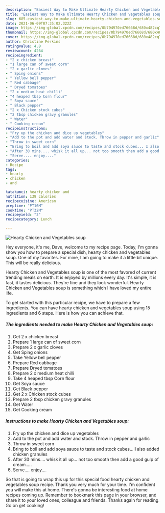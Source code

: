 ```yaml
---
description: "Easiest Way to Make Ultimate Hearty Chicken and Vegetables soup"
title: "Easiest Way to Make Ultimate Hearty Chicken and Vegetables soup"
slug: 685-easiest-way-to-make-ultimate-hearty-chicken-and-vegetables-soup
date: 2021-06-09T07:35:02.322Z
image: https://img-global.cpcdn.com/recipes/0b794970ed76668d/680x482cq70/hearty-chicken-and-vegetables-soup-recipe-main-photo.jpg
thumbnail: https://img-global.cpcdn.com/recipes/0b794970ed76668d/680x482cq70/hearty-chicken-and-vegetables-soup-recipe-main-photo.jpg
cover: https://img-global.cpcdn.com/recipes/0b794970ed76668d/680x482cq70/hearty-chicken-and-vegetables-soup-recipe-main-photo.jpg
author: Christine Perkins
ratingvalue: 4.8
reviewcount: 4264
recipeingredient:
- "2 x chicken breast"
- "1 large can of sweet corn"
- "2 x garlic cloves"
- " Sping onions"
- " Yellow bell pepper"
- " Red cabbage"
- " Dryed tomatoes"
- "2 x medium heat chilli"
- "4 heaped tbsp Corn flour"
- " Soya sauce"
- " Black pepper"
- "2 x Chicken stock cubes"
- "2 tbsp chicken gravy granules"
- " Water"
- " Cooking cream"
recipeinstructions:
- "Fry up the chicken and dice up vegetables"
- "Add to the pot and add water and stock. Throw in pepper and garlic"
- "Throw in sweet corn"
- "Bring to boil and add soya sauce to taste and stock cubes... I also added chicken granules"
- "After 30 mins.... whisk it all up... not too smooth then add a good gulp of cream....."
- "Serve.... enjoy...."
categories:
- Recipe
tags:
- hearty
- chicken
- and

katakunci: hearty chicken and 
nutrition: 139 calories
recipecuisine: American
preptime: "PT16M"
cooktime: "PT32M"
recipeyield: "3"
recipecategory: Lunch

---
```



![Hearty Chicken and Vegetables soup](https://img-global.cpcdn.com/recipes/0b794970ed76668d/680x482cq70/hearty-chicken-and-vegetables-soup-recipe-main-photo.jpg)

Hey everyone, it's me, Dave, welcome to my recipe page. Today, I'm gonna show you how to prepare a special dish, hearty chicken and vegetables soup. One of my favorites. For mine, I am going to make it a little bit unique. This will be really delicious.

Hearty Chicken and Vegetables soup is one of the most favored of current trending meals on earth. It is enjoyed by millions every day. It's simple, it is fast, it tastes delicious. They're fine and they look wonderful. Hearty Chicken and Vegetables soup is something which I have loved my entire life.




To get started with this particular recipe, we have to prepare a few ingredients. You can have hearty chicken and vegetables soup using 15 ingredients and 6 steps. Here is how you can achieve that.

<!--inarticleads1-->

##### The ingredients needed to make Hearty Chicken and Vegetables soup:

1. Get 2 x chicken breast
1. Prepare 1 large can of sweet corn
1. Prepare 2 x garlic cloves
1. Get  Sping onions
1. Take  Yellow bell pepper
1. Prepare  Red cabbage
1. Prepare  Dryed tomatoes
1. Prepare 2 x medium heat chilli
1. Take 4 heaped tbsp Corn flour
1. Get  Soya sauce
1. Get  Black pepper
1. Get 2 x Chicken stock cubes
1. Prepare 2 tbsp chicken gravy granules
1. Get  Water
1. Get  Cooking cream




<!--inarticleads2-->

##### Instructions to make Hearty Chicken and Vegetables soup:

1. Fry up the chicken and dice up vegetables
1. Add to the pot and add water and stock. Throw in pepper and garlic
1. Throw in sweet corn
1. Bring to boil and add soya sauce to taste and stock cubes... I also added chicken granules
1. After 30 mins.... whisk it all up... not too smooth then add a good gulp of cream.....
1. Serve.... enjoy....




So that is going to wrap this up for this special food hearty chicken and vegetables soup recipe. Thank you very much for your time. I'm confident you will make this at home. There's gonna be interesting food at home recipes coming up. Remember to bookmark this page in your browser, and share it to your loved ones, colleague and friends. Thanks again for reading. Go on get cooking!
